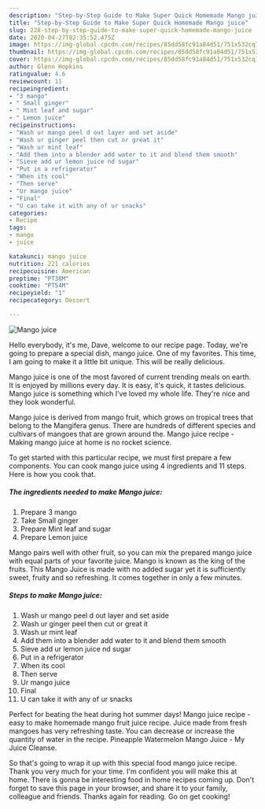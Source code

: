 ```yaml
---
description: "Step-by-Step Guide to Make Super Quick Homemade Mango juice"
title: "Step-by-Step Guide to Make Super Quick Homemade Mango juice"
slug: 228-step-by-step-guide-to-make-super-quick-homemade-mango-juice
date: 2020-04-27T02:35:52.475Z
image: https://img-global.cpcdn.com/recipes/85dd58fc91a84d51/751x532cq70/mango-juice-recipe-main-photo.jpg
thumbnail: https://img-global.cpcdn.com/recipes/85dd58fc91a84d51/751x532cq70/mango-juice-recipe-main-photo.jpg
cover: https://img-global.cpcdn.com/recipes/85dd58fc91a84d51/751x532cq70/mango-juice-recipe-main-photo.jpg
author: Glenn Hopkins
ratingvalue: 4.6
reviewcount: 11
recipeingredient:
- "3 mango"
- " Small ginger"
- " Mint leaf and sugar"
- " Lemon juice"
recipeinstructions:
- "Wash ur mango peel d out layer and set aside"
- "Wash ur ginger peel then cut or great it"
- "Wash ur mint leaf"
- "Add them into a blender add water to it and blend them smooth"
- "Sieve add ur lemon juice nd sugar"
- "Put in a refrigerator"
- "When its cool"
- "Then serve"
- "Ur mango juice"
- "Final"
- "U can take it with any of ur snacks"
categories:
- Recipe
tags:
- mango
- juice

katakunci: mango juice 
nutrition: 221 calories
recipecuisine: American
preptime: "PT38M"
cooktime: "PT54M"
recipeyield: "1"
recipecategory: Dessert

---
```



![Mango juice](https://img-global.cpcdn.com/recipes/85dd58fc91a84d51/751x532cq70/mango-juice-recipe-main-photo.jpg)

Hello everybody, it's me, Dave, welcome to our recipe page. Today, we're going to prepare a special dish, mango juice. One of my favorites. This time, I am going to make it a little bit unique. This will be really delicious.

Mango juice is one of the most favored of current trending meals on earth. It is enjoyed by millions every day. It is easy, it's quick, it tastes delicious. Mango juice is something which I've loved my whole life. They're nice and they look wonderful.

Mango juice is derived from mango fruit, which grows on tropical trees that belong to the Mangifera genus. There are hundreds of different species and cultivars of mangoes that are grown around the. Mango juice recipe - Making mango juice at home is no rocket science.


To get started with this particular recipe, we must first prepare a few components. You can cook mango juice using 4 ingredients and 11 steps. Here is how you cook that.

<!--inarticleads1-->

##### The ingredients needed to make Mango juice:

1. Prepare 3 mango
1. Take  Small ginger
1. Prepare  Mint leaf and sugar
1. Prepare  Lemon juice


Mango pairs well with other fruit, so you can mix the prepared mango juice with equal parts of your favorite juice. Mango is known as the king of the fruits. This Mango Juice is made with no added sugar yet it is sufficiently sweet, fruity and so refreshing. It comes together in only a few minutes. 

<!--inarticleads2-->

##### Steps to make Mango juice:

1. Wash ur mango peel d out layer and set aside
1. Wash ur ginger peel then cut or great it
1. Wash ur mint leaf
1. Add them into a blender add water to it and blend them smooth
1. Sieve add ur lemon juice nd sugar
1. Put in a refrigerator
1. When its cool
1. Then serve
1. Ur mango juice
1. Final
1. U can take it with any of ur snacks


Perfect for beating the heat during hot summer days! Mango juice recipe - easy to make homemade mango fruit juice recipe. Juice made from fresh mangoes has very refreshing taste. You can decrease or increase the quantity of water in the recipe. Pineapple Watermelon Mango Juice - My Juice Cleanse. 

So that's going to wrap it up with this special food mango juice recipe. Thank you very much for your time. I'm confident you will make this at home. There is gonna be interesting food in home recipes coming up. Don't forget to save this page in your browser, and share it to your family, colleague and friends. Thanks again for reading. Go on get cooking!
